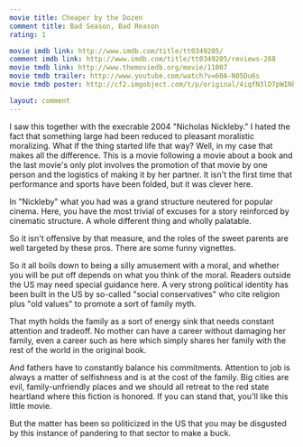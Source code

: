 ```yaml
---
movie title: Cheaper by the Dozen
comment title: Bad Season, Bad Reason
rating: 1

movie imdb link: http://www.imdb.com/title/tt0349205/
comment imdb link: http://www.imdb.com/title/tt0349205/reviews-268
movie tmdb link: http://www.themoviedb.org/movie/11007
movie tmdb trailer: http://www.youtube.com/watch?v=60A-N05Du6s
movie tmdb poster: http://cf2.imgobject.com/t/p/original/4iqfN3lD7pWINkyZ9Z9t0heTsv9.jpg

layout: comment
---
```


I saw this together with the execrable 2004 "Nicholas Nickleby." I hated the fact that something large had been reduced to pleasant moralistic moralizing. What if the thing started life that way? Well, in my case that makes all the difference. This is a movie following a movie about a book and the last movie's only plot involves the promotion of that movie by one person and the logistics of making it by her partner. It isn't the first time that performance and sports have been folded, but it was clever here.

In "Nickleby" what you had was a grand structure neutered for popular cinema. Here, you have the most trivial of excuses for a story reinforced by cinematic structure. A whole different thing and wholly palatable.

So it isn't offensive by that measure, and the roles of the sweet parents are well targeted by these pros. There are some funny vignettes.

So it all boils down to being a silly amusement with a moral, and whether you will be put off depends on what you think of the moral. Readers outside the US may need special guidance here. A very strong political identity has been built in the US by so-called "social conservatives" who cite religion plus "old values" to promote a sort of family myth.

That myth holds the family as a sort of energy sink that needs constant attention and tradeoff. No mother can have a career without damaging her family, even a career such as here which simply shares her family with the rest of the world in the original book.

And fathers have to constantly balance his commitments. Attention to job is always a matter of selfishness and is at the cost of the family. Big cities are evil, family-unfriendly places and we should all retreat to the red state heartland where this fiction is honored. If you can stand that, you'll like this little movie.

But the matter has been so politicized in the US that you may be disgusted by this instance of pandering to that sector to make a buck.